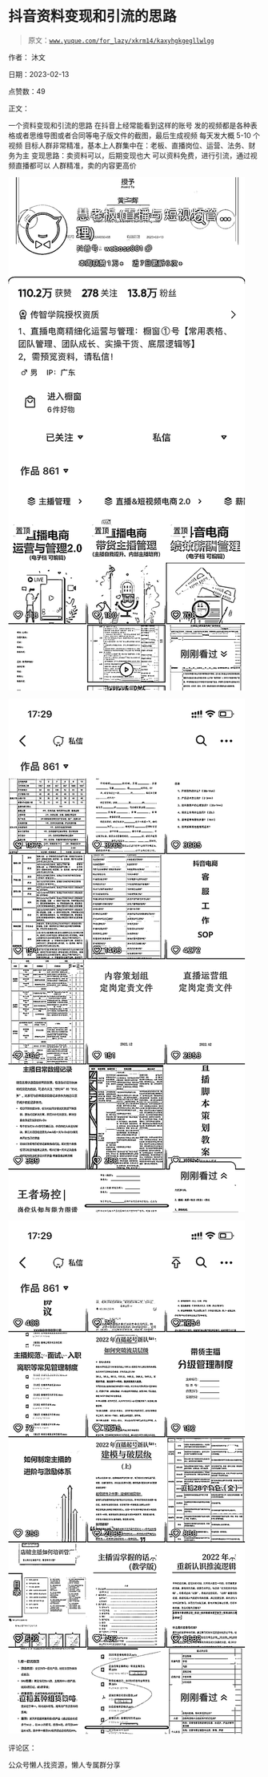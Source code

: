# 抖音资料变现和引流的思路

> 原文：[`www.yuque.com/for_lazy/xkrm14/kaxyhgkgegllwlgg`](https://www.yuque.com/for_lazy/xkrm14/kaxyhgkgegllwlgg)



作者： 沐文



日期：2023-02-13



点赞数：49

<ne-card data-card-name="hr" data-card-type="block" id="CeKVv" data-event-boundary="card">

正文：



一个资料变现和引流的思路 在抖音上经常能看到这样的账号 发的视频都是各种表格或者思维导图或者合同等电子版文件的截图，最后生成视频 每天发大概 5-10 个视频 目标人群非常精准，基本上人群集中在：老板、直播岗位、运营、法务、财务为主 变现思路：卖资料可以，后期变现也大 可以资料免费，进行引流，通过视频直播都可以 人群精准，卖的内容更高价



<ne-card data-card-name="image" data-card-type="inline" id="QMYqR" data-event-boundary="card">![](img/0bf6f9fd6d8736ff4c608685fbcbece7.png)</ne-card>



<ne-card data-card-name="image" data-card-type="inline" id="BN8qe" data-event-boundary="card">![](img/303dfe0edb23627ddaad97460ac9cc88.png)</ne-card>



<ne-card data-card-name="image" data-card-type="inline" id="AOtJM" data-event-boundary="card">![](img/856bd9000974e2cdbdb23fda4888b073.png)</ne-card>

<ne-card data-card-name="hr" data-card-type="block" id="ihdp9" data-event-boundary="card">

评论区：

<ne-card data-card-name="hr" data-card-type="block" id="nrqfn" data-event-boundary="card">

公众号懒人找资源，懒人专属群分享

</ne-card></ne-card></ne-card>